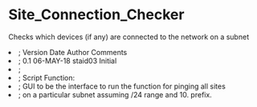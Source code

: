# Site_Connection_Checker
Checks which devices (if any) are connected to the network on a subnet

<li>; Version   Date        Author       Comments
<li>;     0.1   06-MAY-18   staid03      Initial
<li>;
<li>; Script Function:
<li>;    GUI to be the interface to run the function for pinging all sites
<li>;	 on a particular subnet assuming /24 range and 10. prefix.
